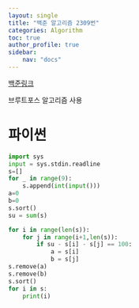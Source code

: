 ```yaml
---
layout: single
title: "백준 알고리즘 2309번"
categories: Algorithm
toc: true
author_profile: true
sidebar:
    nav: "docs"
---
```


[백준링크](https://www.acmicpc.net/problem/2309)

브루트포스 알고리즘 사용


# 파이썬
```python
import sys
input = sys.stdin.readline
s=[]
for _ in range(9):
    s.append(int(input()))
a=0
b=0
s.sort()
su = sum(s)

for i in range(len(s)):
    for j in range(i+1,len(s)):
        if su - s[i] - s[j] == 100:
            a = s[i]
            b = s[j]
s.remove(a)
s.remove(b)
s.sort()
for i in s:
    print(i)

```